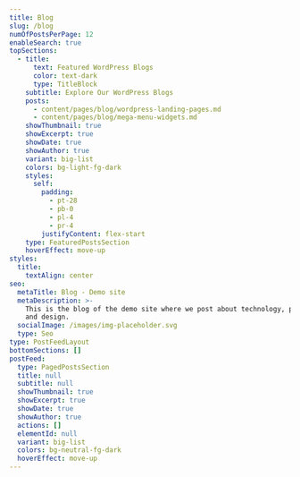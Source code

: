 ```yaml
---
title: Blog
slug: /blog
numOfPostsPerPage: 12
enableSearch: true
topSections:
  - title:
      text: Featured WordPress Blogs
      color: text-dark
      type: TitleBlock
    subtitle: Explore Our WordPress Blogs
    posts:
      - content/pages/blog/wordpress-landing-pages.md
      - content/pages/blog/mega-menu-widgets.md
    showThumbnail: true
    showExcerpt: true
    showDate: true
    showAuthor: true
    variant: big-list
    colors: bg-light-fg-dark
    styles:
      self:
        padding:
          - pt-28
          - pb-0
          - pl-4
          - pr-4
        justifyContent: flex-start
    type: FeaturedPostsSection
    hoverEffect: move-up
styles:
  title:
    textAlign: center
seo:
  metaTitle: Blog - Demo site
  metaDescription: >-
    This is the blog of the demo site where we post about technology, product,
    and design.
  socialImage: /images/img-placeholder.svg
  type: Seo
type: PostFeedLayout
bottomSections: []
postFeed:
  type: PagedPostsSection
  title: null
  subtitle: null
  showThumbnail: true
  showExcerpt: true
  showDate: true
  showAuthor: true
  actions: []
  elementId: null
  variant: big-list
  colors: bg-neutral-fg-dark
  hoverEffect: move-up
---
```

